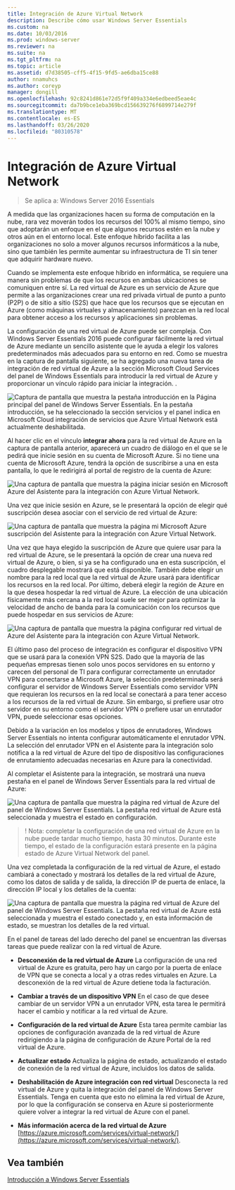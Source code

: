 ```yaml
---
title: Integración de Azure Virtual Network
description: Describe cómo usar Windows Server Essentials
ms.custom: na
ms.date: 10/03/2016
ms.prod: windows-server
ms.reviewer: na
ms.suite: na
ms.tgt_pltfrm: na
ms.topic: article
ms.assetid: d7d38505-cff5-4f15-9fd5-ae6dba15ce88
author: nnamuhcs
ms.author: coreyp
manager: dongill
ms.openlocfilehash: 92c8241d861e72d5f9f409a334e6edbeed5eae4c
ms.sourcegitcommit: da7b9bce1eba369bcd156639276f6899714e279f
ms.translationtype: MT
ms.contentlocale: es-ES
ms.lasthandoff: 03/26/2020
ms.locfileid: "80310578"
---
```

# <a name="azure-virtual-network-integration"></a>Integración de Azure Virtual Network

>Se aplica a: Windows Server 2016 Essentials

A medida que las organizaciones hacen su forma de computación en la nube, rara vez moverán todos los recursos del 100% al mismo tiempo, sino que adoptarán un enfoque en el que algunos recursos estén en la nube y otros aún en el entorno local. Este enfoque híbrido facilita a las organizaciones no solo a mover algunos recursos informáticos a la nube, sino que también les permite aumentar su infraestructura de TI sin tener que adquirir hardware nuevo.

Cuando se implementa este enfoque híbrido en informática, se requiere una manera sin problemas de que los recursos en ambas ubicaciones se comuniquen entre sí. La red virtual de Azure es un servicio de Azure que permite a las organizaciones crear una red privada virtual de punto a punto (P2P) o de sitio a sitio (S2S) que hace que los recursos que se ejecutan en Azure (como máquinas virtuales y almacenamiento) parezcan en la red local para obtener acceso a los recursos y aplicaciones sin problemas.

La configuración de una red virtual de Azure puede ser compleja. Con Windows Server Essentials 2016 puede configurar fácilmente la red virtual de Azure mediante un sencillo asistente que le ayuda a elegir los valores predeterminados más adecuados para su entorno en red. Como se muestra en la captura de pantalla siguiente, se ha agregado una nueva tarea de integración de red virtual de Azure a la sección Microsoft Cloud Services del panel de Windows Essentials para introducir la red virtual de Azure y proporcionar un vínculo rápido para iniciar la integración. .

![Captura de pantalla que muestra la pestaña introducción en la Página principal del panel de Windows Server Essentials. En la pestaña introducción, se ha seleccionado la sección servicios y el panel indica en Microsoft Cloud integración de servicios que Azure Virtual Network está actualmente deshabilitada.](media/azure-virtual-network-1.PNG)

Al hacer clic en el vínculo **integrar ahora** para la red virtual de Azure en la captura de pantalla anterior, aparecerá un cuadro de diálogo en el que se le pedirá que inicie sesión en su cuenta de Microsoft Azure. Si no tiene una cuenta de Microsoft Azure, tendrá la opción de suscribirse a una en esta pantalla, lo que le redirigirá al portal de registro de la cuenta de Azure:

![Una captura de pantalla que muestra la página iniciar sesión en Microsoft Azure del Asistente para la integración con Azure Virtual Network.](media/azure-virtual-network-2.PNG)

Una vez que inicie sesión en Azure, se le presentará la opción de elegir qué suscripción desea asociar con el servicio de red virtual de Azure:

![Una captura de pantalla que muestra la página mi Microsoft Azure suscripción del Asistente para la integración con Azure Virtual Network.](media/azure-virtual-network-3.PNG)

Una vez que haya elegido la suscripción de Azure que quiere usar para la red virtual de Azure, se le presentará la opción de crear una nueva red virtual de Azure, o bien, si ya se ha configurado una en esta suscripción, el cuadro desplegable mostrará que está disponible. También debe elegir un nombre para la red local que la red virtual de Azure usará para identificar los recursos en la red local. Por último, deberá elegir la región de Azure en la que desea hospedar la red virtual de Azure. La elección de una ubicación físicamente más cercana a la red local suele ser mejor para optimizar la velocidad de ancho de banda para la comunicación con los recursos que puede hospedar en sus servicios de Azure:

![Una captura de pantalla que muestra la página configurar red virtual de Azure del Asistente para la integración con Azure Virtual Network.](media/azure-virtual-network-4.PNG)

El último paso del proceso de integración es configurar el dispositivo VPN que se usará para la conexión VPN S2S. Dado que la mayoría de las pequeñas empresas tienen solo unos pocos servidores en su entorno y carecen del personal de TI para configurar correctamente un enrutador VPN para conectarse a Microsoft Azure, la selección predeterminada será configurar el servidor de Windows Server Essentials como servidor VPN que requieran los recursos en la red local se conectará a para tener acceso a los recursos de la red virtual de Azure. Sin embargo, si prefiere usar otro servidor en su entorno como el servidor VPN o prefiere usar un enrutador VPN, puede seleccionar esas opciones.

Debido a la variación en los modelos y tipos de enrutadores, Windows Server Essentials no intenta configurar automáticamente el enrutador VPN. La selección del enrutador VPN en el Asistente para la integración solo notifica a la red virtual de Azure del tipo de dispositivo las configuraciones de enrutamiento adecuadas necesarias en Azure para la conectividad.

Al completar el Asistente para la integración, se mostrará una nueva pestaña en el panel de Windows Server Essentials para la red virtual de Azure:

![Una captura de pantalla que muestra la página red virtual de Azure del panel de Windows Server Essentials. La pestaña red virtual de Azure está seleccionada y muestra el estado en configuración.](media/azure-virtual-network-5.PNG)

>! Nota: completar la configuración de una red virtual de Azure en la nube puede tardar mucho tiempo, hasta 30 minutos. Durante este tiempo, el estado de la configuración estará presente en la página estado de Azure Virtual Network del panel.

Una vez completada la configuración de la red virtual de Azure, el estado cambiará a conectado y mostrará los detalles de la red virtual de Azure, como los datos de salida y de salida, la dirección IP de puerta de enlace, la dirección IP local y los detalles de la cuenta:

![Una captura de pantalla que muestra la página red virtual de Azure del panel de Windows Server Essentials. La pestaña red virtual de Azure está seleccionada y muestra el estado conectado y, en esta información de estado, se muestran los detalles de la red virtual.](media/azure-virtual-network-6.PNG)

En el panel de tareas del lado derecho del panel se encuentran las diversas tareas que puede realizar con la red virtual de Azure.

-   **Desconexión de la red virtual de Azure** La configuración de una red virtual de Azure es gratuita, pero hay un cargo por la puerta de enlace de VPN que se conecta a local y a otras redes virtuales en Azure. La desconexión de la red virtual de Azure detiene toda la facturación.

-   **Cambiar a través de un dispositivo VPN** En el caso de que desee cambiar de un servidor VPN a un enrutador VPN, esta tarea le permitirá hacer el cambio y notificar a la red virtual de Azure.

-   **Configuración de la red virtual de Azure** Esta tarea permite cambiar las opciones de configuración avanzada de la red virtual de Azure redirigiendo a la página de configuración de Azure Portal de la red virtual de Azure.

-   **Actualizar estado** Actualiza la página de estado, actualizando el estado de conexión de la red virtual de Azure, incluidos los datos de salida.

-   **Deshabilitación de Azure integración con red virtual** Desconecta la red virtual de Azure y quita la integración del panel de Windows Server Essentials. Tenga en cuenta que esto no elimina la red virtual de Azure, por lo que la configuración se conserva en Azure si posteriormente quiere volver a integrar la red virtual de Azure con el panel.

-   **Más información acerca de la red virtual de Azure** [https://azure.microsoft.com/services/virtual-network/](https://azure.microsoft.com/services/virtual-network/).

<a name="see-also"></a>Vea también
--------
[Introducción a Windows Server Essentials](get-started.md)
